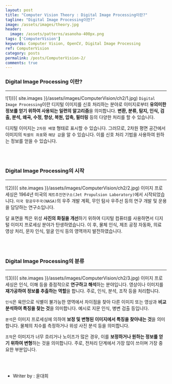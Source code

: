 ```yaml
---
layout: post
title: "Computer Vision Theory : Digital Image Processing이란?"
tagline: "Digital Image Processing이란?"
image: /assets/images/theory.jpg
header:
  image: /assets/patterns/asanoha-400px.png
tags: ['ComputerVision']
keywords: Computer Vision, OpenCV, Digital Image Processing
ref: ComputerVision
category: posts
permalink: /posts/ComputerVision-2/
comments: true
---
```


### Digital Image Processing 이란? ###
----------

![1]({{ site.images }}/assets/images/ComputerVision/ch2/1.jpg)
`Digital Image Processing`이란 디지털 이미지를 신호 처리하는 분야로 이미지로부터 **유의미한 정보를 얻기 위하여 사용되는 일련의 알고리즘**을 의미합니다. **변환, 분류, 탐지, 인식, 검출, 분석, 왜곡, 수정, 향상, 복원, 압축, 필터링** 등의 다양한 처리를 할 수 있습니다.

디지털 이미지는 `2차원 배열` 형태로 표시할 수 있습니다. 그러므로, 2차원 평면 공간에서 이미지의 `픽셀의 좌표`와 `해당 값`을 알 수 있습니다. 이를 신호 처리 기법을 사용하여 원하는 정보를 얻을 수 있습니다.

<br>
<br>

### Digital Image Processing의 시작 ###
----------

![2]({{ site.images }}/assets/images/ComputerVision/ch2/2.jpg)
이미지 프로세싱은 1964년 미국의 `제트추진연구소(Jet Propulsion Laboratory)`에서 시작되었습니다. `미국 항공우주국(NASA)`의 우주 개발 계획, 무인 탐사 우주선 등의 연구 개발 및 운용을 담당하는 연구소입니다.

달 표면을 찍은 위성 **사진의 화질을 개선**하기 위하여 디지털 컴퓨터를 사용하면서 디지털 이미지 프로세싱 분야가 탄생하였습니다. 이 후, 물체 인식, 제조 공정 자동화, 의료 영상 처리, 문자 인식, 얼굴 인식 등의 영역까지 발전하였습니다.

<br>
<br>

### Digital Image Processing의 분류 ###
----------

![3]({{ site.images }}/assets/images/ComputerVision/ch2/3.jpg)
이미지 프로세싱은 인식, 이해 등을 중점적으로 **연구하고 해석**하는 분야입니다. 영상이나 이미지를 **재가공하여 정보를 추출하는 역할**을 합니다. 주로, 인식, 분석, 조작 등을 처리합니다.

`인식`은 육안으로 식별이 불가능한 영역에서 차이점을 찾아 다른 이미지 또는 영상과 **비교 분석하여 특징을 찾는 것**을 의미합니다. 예시로 지문 인식, 병변 검출 등입니다.

`분석`은 이미지 프로세싱에 의하여 **보정 및 변형된 이미지에서 특징을 찾아내는 것**을 의미합니다. 물체의 치수를 측정하거나 위성 사진 분석 등을 의미합니다.

`조작`은 이미지가 너무 흐리거나 노이즈가 많은 경우, 이를 **보정하거나 원하는 정보를 얻기 위하여 변형**하는 것을 의미합니다. 주로, 전처리 단계에서 가장 많이 쓰이며 가장 중요한 부분입니다.

<br>
<br>

* Writer by : 윤대희
